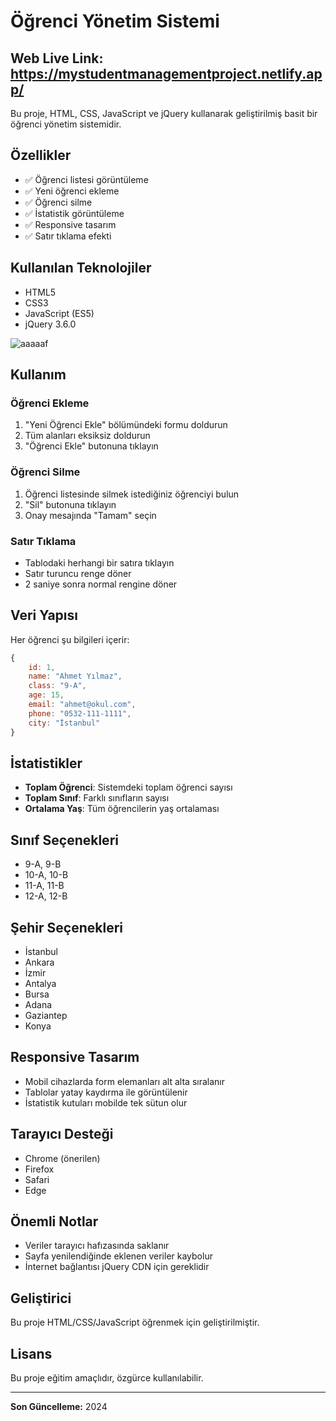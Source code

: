 # Öğrenci Yönetim Sistemi

## Web Live Link: https://mystudentmanagementproject.netlify.app/ ##


Bu proje, HTML, CSS, JavaScript ve jQuery kullanarak geliştirilmiş basit bir öğrenci yönetim sistemidir.

## Özellikler

- ✅ Öğrenci listesi görüntüleme
- ✅ Yeni öğrenci ekleme
- ✅ Öğrenci silme
- ✅ İstatistik görüntüleme
- ✅ Responsive tasarım
- ✅ Satır tıklama efekti

## Kullanılan Teknolojiler

- HTML5
- CSS3
- JavaScript (ES5)
- jQuery 3.6.0

![aaaaaf](https://github.com/user-attachments/assets/8f488ce7-93cf-40cd-b0a9-5b95de658632)


## Kullanım

### Öğrenci Ekleme
1. "Yeni Öğrenci Ekle" bölümündeki formu doldurun
2. Tüm alanları eksiksiz doldurun
3. "Öğrenci Ekle" butonuna tıklayın

### Öğrenci Silme
1. Öğrenci listesinde silmek istediğiniz öğrenciyi bulun
2. "Sil" butonuna tıklayın
3. Onay mesajında "Tamam" seçin

### Satır Tıklama
- Tablodaki herhangi bir satıra tıklayın
- Satır turuncu renge döner
- 2 saniye sonra normal rengine döner

## Veri Yapısı

Her öğrenci şu bilgileri içerir:

```javascript
{
    id: 1,
    name: "Ahmet Yılmaz",
    class: "9-A",
    age: 15,
    email: "ahmet@okul.com",
    phone: "0532-111-1111",
    city: "İstanbul"
}
```

## İstatistikler

- **Toplam Öğrenci**: Sistemdeki toplam öğrenci sayısı
- **Toplam Sınıf**: Farklı sınıfların sayısı
- **Ortalama Yaş**: Tüm öğrencilerin yaş ortalaması

## Sınıf Seçenekleri

- 9-A, 9-B
- 10-A, 10-B
- 11-A, 11-B
- 12-A, 12-B

## Şehir Seçenekleri

- İstanbul
- Ankara
- İzmir
- Antalya
- Bursa
- Adana
- Gaziantep
- Konya

## Responsive Tasarım

- Mobil cihazlarda form elemanları alt alta sıralanır
- Tablolar yatay kaydırma ile görüntülenir
- İstatistik kutuları mobilde tek sütun olur

## Tarayıcı Desteği

- Chrome (önerilen)
- Firefox
- Safari
- Edge

## Önemli Notlar

- Veriler tarayıcı hafızasında saklanır
- Sayfa yenilendiğinde eklenen veriler kaybolur
- İnternet bağlantısı jQuery CDN için gereklidir

## Geliştirici

Bu proje HTML/CSS/JavaScript öğrenmek için geliştirilmiştir.

## Lisans

Bu proje eğitim amaçlıdır, özgürce kullanılabilir.

---

**Son Güncelleme:** 2024

